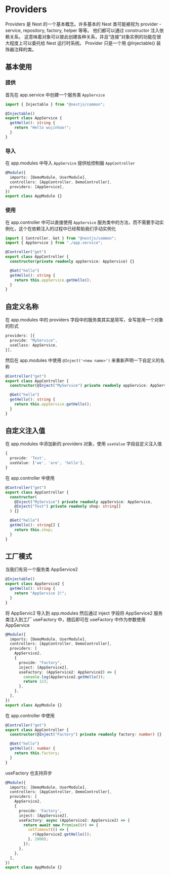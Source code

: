 # Providers

Providers 是 Nest 的一个基本概念。许多基本的 Nest 类可能被视为 provider - service, repository, factory, helper 等等。 他们都可以通过 constructor 注入依赖关系。 这意味着对象可以彼此创建各种关系，并且“连接”对象实例的功能在很大程度上可以委托给 Nest 运行时系统。 Provider 只是一个用 @Injectable() 装饰器注释的类。

## 基本使用

### 提供

首先在 app.service 中创建一个服务类 `AppService`

```ts
import { Injectable } from "@nestjs/common";

@Injectable()
export class AppService {
  getHello(): string {
    return "Hello wujinhao!";
  }
}
```

### 导入

在 app.modules 中导入 `AppService` 提供给控制器 `AppController`

```ts
@Module({
  imports: [DemoModule, UserModule],
  controllers: [AppController, DemoController],
  providers: [AppService],
})
export class AppModule {}
```

### 使用

在 app.controller 中可以直接使用 `AppService` 服务类中的方法，而不需要手动实例化，这个在依赖注入的过程中已经帮助我们手动实例化

```ts
import { Controller, Get } from "@nestjs/common";
import { AppService } from "./app.service";

@Controller("get")
export class AppController {
  constructor(private readonly appService: AppService) {}

  @Get("hello")
  getHello(): string {
    return this.appService.getHello();
  }
}
```

## 自定义名称

在 app.modules 中的 providers 字段中的服务类其实是简写，全写是用一个对象的形式

```ts
providers: [{
  provide: "MyService",
  useClass: AppService,
}],
```

然后在 app.modules 中使用 `@Inject('<new name>')` 来重新声明一下自定义的名称

```ts
@Controller("get")
export class AppController {
  constructor(@Inject("MyService") private readonly appService: AppService) {}

  @Get("hello")
  getHello(): string {
    return this.appService.getHello();
  }
}
```

## 自定义注入值

在 app.modules 中添加新的 providers 对象，使用 `useValue` 字段自定义注入值

```ts
{
  provide: 'Test',
  useValue: ['we', 'are', 'hello'],
}
```

在 app.controller 中使用

```ts
@Controller("get")
export class AppController {
  constructor(
    @Inject("MyService") private readonly appService: AppService,
    @Inject("Test") private readonly shop: string[]
  ) {}

  @Get("hello")
  getHello(): string[] {
    return this.shop;
  }
}
```

## 工厂模式

当我们有另一个服务类 AppService2

```ts
@Injectable()
export class AppService2 {
  getHello(): string {
    return "AppService 2!";
  }
}
```

将 AppServic2 导入到 app.modules 然后通过 inject 字段将 AppService2 服务类注入到工厂 useFactory 中，随后即可在 useFactory 中作为参数使用 AppService

```ts
@Module({
  imports: [DemoModule, UserModule],
  controllers: [AppController, DemoController],
  providers: [
    AppService2,
    {
      provide: "Factory",
      inject: [AppService2],
      useFactory: (AppService2: AppService2) => {
        console.log(AppService2.getHello());
        return 123;
      },
    },
  ],
})
export class AppModule {}
```

在 app.controller 中使用

```ts
@Controller("get")
export class AppController {
  constructor(@Inject("Factory") private readonly factory: number) {}

  @Get("hello")
  getHello(): number {
    return this.factory;
  }
}
```
useFactory 也支持异步
```ts
@Module({
  imports: [DemoModule, UserModule],
  controllers: [AppController, DemoController],
  providers: [
    AppService2,
    {
      provide: 'Factory',
      inject: [AppService2],
      useFactory: async (AppService2: AppService2) => {
        return await new Promise((r) => {
          setTimeout(() => {
            r(AppService2.getHello());
          }, 2000);
        });
      },
    },
  ],
})
export class AppModule {}
```